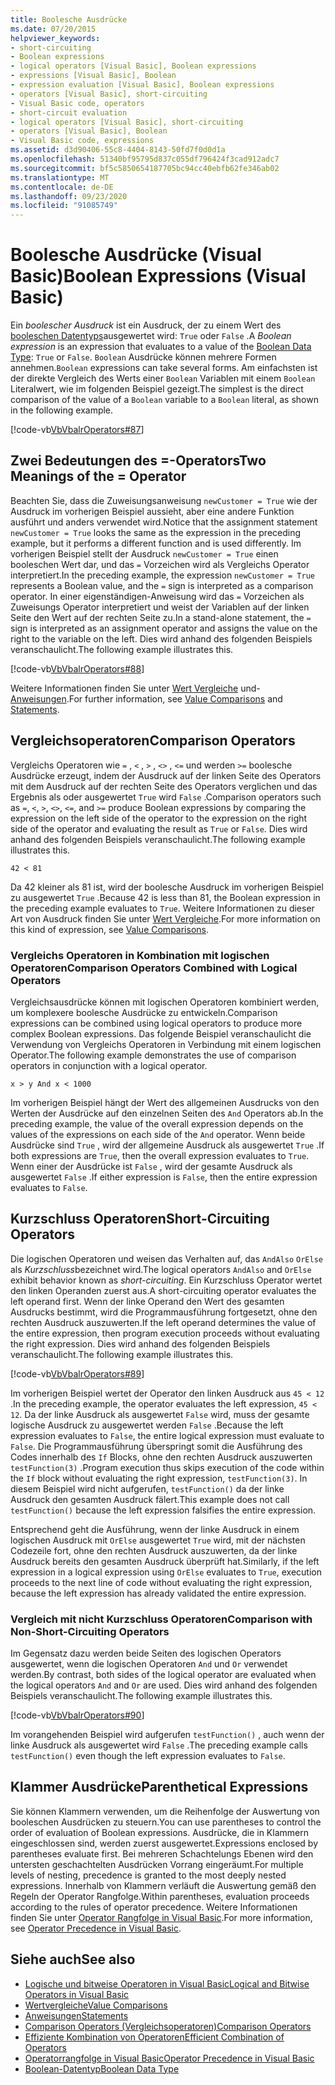 ```yaml
---
title: Boolesche Ausdrücke
ms.date: 07/20/2015
helpviewer_keywords:
- short-circuiting
- Boolean expressions
- logical operators [Visual Basic], Boolean expressions
- expressions [Visual Basic], Boolean
- expression evaluation [Visual Basic], Boolean expressions
- operators [Visual Basic], short-circuiting
- Visual Basic code, operators
- short-circuit evaluation
- logical operators [Visual Basic], short-circuiting
- operators [Visual Basic], Boolean
- Visual Basic code, expressions
ms.assetid: d3d90406-55c8-4404-8143-50fd7f0d0d1a
ms.openlocfilehash: 51340bf95795d837c055df796424f3cad912adc7
ms.sourcegitcommit: bf5c5850654187705bc94cc40ebfb62fe346ab02
ms.translationtype: MT
ms.contentlocale: de-DE
ms.lasthandoff: 09/23/2020
ms.locfileid: "91085749"
---
```

# <a name="boolean-expressions-visual-basic"></a><span data-ttu-id="7ef2d-102">Boolesche Ausdrücke (Visual Basic)</span><span class="sxs-lookup"><span data-stu-id="7ef2d-102">Boolean Expressions (Visual Basic)</span></span>

<span data-ttu-id="7ef2d-103">Ein *boolescher Ausdruck* ist ein Ausdruck, der zu einem Wert des [booleschen Datentyps](../../../language-reference/data-types/boolean-data-type.md)ausgewertet wird: `True` oder `False` .</span><span class="sxs-lookup"><span data-stu-id="7ef2d-103">A *Boolean expression* is an expression that evaluates to a value of the [Boolean Data Type](../../../language-reference/data-types/boolean-data-type.md): `True` or `False`.</span></span> <span data-ttu-id="7ef2d-104">`Boolean` Ausdrücke können mehrere Formen annehmen.</span><span class="sxs-lookup"><span data-stu-id="7ef2d-104">`Boolean` expressions can take several forms.</span></span> <span data-ttu-id="7ef2d-105">Am einfachsten ist der direkte Vergleich des Werts einer `Boolean` Variablen mit einem `Boolean` Literalwert, wie im folgenden Beispiel gezeigt.</span><span class="sxs-lookup"><span data-stu-id="7ef2d-105">The simplest is the direct comparison of the value of a `Boolean` variable to a `Boolean` literal, as shown in the following example.</span></span>  
  
 [!code-vb[VbVbalrOperators#87](~/samples/snippets/visualbasic/VS_Snippets_VBCSharp/VbVbalrOperators/VB/Class1.vb#87)]  
  
## <a name="two-meanings-of-the--operator"></a><span data-ttu-id="7ef2d-106">Zwei Bedeutungen des =-Operators</span><span class="sxs-lookup"><span data-stu-id="7ef2d-106">Two Meanings of the = Operator</span></span>  

 <span data-ttu-id="7ef2d-107">Beachten Sie, dass die Zuweisungsanweisung `newCustomer = True` wie der Ausdruck im vorherigen Beispiel aussieht, aber eine andere Funktion ausführt und anders verwendet wird.</span><span class="sxs-lookup"><span data-stu-id="7ef2d-107">Notice that the assignment statement `newCustomer = True` looks the same as the expression in the preceding example, but it performs a different function and is used differently.</span></span> <span data-ttu-id="7ef2d-108">Im vorherigen Beispiel stellt der Ausdruck `newCustomer = True` einen booleschen Wert dar, und das `=` Vorzeichen wird als Vergleichs Operator interpretiert.</span><span class="sxs-lookup"><span data-stu-id="7ef2d-108">In the preceding example, the expression `newCustomer = True` represents a Boolean value, and the `=` sign is interpreted as a comparison operator.</span></span> <span data-ttu-id="7ef2d-109">In einer eigenständigen-Anweisung wird das `=` Vorzeichen als Zuweisungs Operator interpretiert und weist der Variablen auf der linken Seite den Wert auf der rechten Seite zu.</span><span class="sxs-lookup"><span data-stu-id="7ef2d-109">In a stand-alone statement, the `=` sign is interpreted as an assignment operator and assigns the value on the right to the variable on the left.</span></span> <span data-ttu-id="7ef2d-110">Dies wird anhand des folgenden Beispiels veranschaulicht.</span><span class="sxs-lookup"><span data-stu-id="7ef2d-110">The following example illustrates this.</span></span>  
  
 [!code-vb[VbVbalrOperators#88](~/samples/snippets/visualbasic/VS_Snippets_VBCSharp/VbVbalrOperators/VB/Class1.vb#88)]  
  
 <span data-ttu-id="7ef2d-111">Weitere Informationen finden Sie unter [Wert Vergleiche](value-comparisons.md) und- [Anweisungen](../../../language-reference/statements/index.md).</span><span class="sxs-lookup"><span data-stu-id="7ef2d-111">For further information, see [Value Comparisons](value-comparisons.md) and [Statements](../../../language-reference/statements/index.md).</span></span>  
  
## <a name="comparison-operators"></a><span data-ttu-id="7ef2d-112">Vergleichsoperatoren</span><span class="sxs-lookup"><span data-stu-id="7ef2d-112">Comparison Operators</span></span>  

 <span data-ttu-id="7ef2d-113">Vergleichs Operatoren wie `=` , `<` , `>` , `<>` , `<=` und werden `>=` boolesche Ausdrücke erzeugt, indem der Ausdruck auf der linken Seite des Operators mit dem Ausdruck auf der rechten Seite des Operators verglichen und das Ergebnis als oder ausgewertet `True` wird `False` .</span><span class="sxs-lookup"><span data-stu-id="7ef2d-113">Comparison operators such as `=`, `<`, `>`, `<>`, `<=`, and `>=` produce Boolean expressions by comparing the expression on the left side of the operator to the expression on the right side of the operator and evaluating the result as `True` or `False`.</span></span> <span data-ttu-id="7ef2d-114">Dies wird anhand des folgenden Beispiels veranschaulicht.</span><span class="sxs-lookup"><span data-stu-id="7ef2d-114">The following example illustrates this.</span></span>  
  
 `42 < 81`  
  
 <span data-ttu-id="7ef2d-115">Da 42 kleiner als 81 ist, wird der boolesche Ausdruck im vorherigen Beispiel zu ausgewertet `True` .</span><span class="sxs-lookup"><span data-stu-id="7ef2d-115">Because 42 is less than 81, the Boolean expression in the preceding example evaluates to `True`.</span></span> <span data-ttu-id="7ef2d-116">Weitere Informationen zu dieser Art von Ausdruck finden Sie unter [Wert Vergleiche](value-comparisons.md).</span><span class="sxs-lookup"><span data-stu-id="7ef2d-116">For more information on this kind of expression, see [Value Comparisons](value-comparisons.md).</span></span>  
  
### <a name="comparison-operators-combined-with-logical-operators"></a><span data-ttu-id="7ef2d-117">Vergleichs Operatoren in Kombination mit logischen Operatoren</span><span class="sxs-lookup"><span data-stu-id="7ef2d-117">Comparison Operators Combined with Logical Operators</span></span>  

 <span data-ttu-id="7ef2d-118">Vergleichsausdrücke können mit logischen Operatoren kombiniert werden, um komplexere boolesche Ausdrücke zu entwickeln.</span><span class="sxs-lookup"><span data-stu-id="7ef2d-118">Comparison expressions can be combined using logical operators to produce more complex Boolean expressions.</span></span> <span data-ttu-id="7ef2d-119">Das folgende Beispiel veranschaulicht die Verwendung von Vergleichs Operatoren in Verbindung mit einem logischen Operator.</span><span class="sxs-lookup"><span data-stu-id="7ef2d-119">The following example demonstrates the use of comparison operators in conjunction with a logical operator.</span></span>  
  
 `x > y And x < 1000`  
  
 <span data-ttu-id="7ef2d-120">Im vorherigen Beispiel hängt der Wert des allgemeinen Ausdrucks von den Werten der Ausdrücke auf den einzelnen Seiten des `And` Operators ab.</span><span class="sxs-lookup"><span data-stu-id="7ef2d-120">In the preceding example, the value of the overall expression depends on the values of the expressions on each side of the `And` operator.</span></span> <span data-ttu-id="7ef2d-121">Wenn beide Ausdrücke sind `True` , wird der allgemeine Ausdruck als ausgewertet `True` .</span><span class="sxs-lookup"><span data-stu-id="7ef2d-121">If both expressions are `True`, then the overall expression evaluates to `True`.</span></span> <span data-ttu-id="7ef2d-122">Wenn einer der Ausdrücke ist `False` , wird der gesamte Ausdruck als ausgewertet `False` .</span><span class="sxs-lookup"><span data-stu-id="7ef2d-122">If either expression is `False`, then the entire expression evaluates to `False`.</span></span>  
  
## <a name="short-circuiting-operators"></a><span data-ttu-id="7ef2d-123">Kurzschluss Operatoren</span><span class="sxs-lookup"><span data-stu-id="7ef2d-123">Short-Circuiting Operators</span></span>  

 <span data-ttu-id="7ef2d-124">Die logischen Operatoren und weisen das Verhalten auf, das `AndAlso` `OrElse` als *Kurzschluss*bezeichnet wird.</span><span class="sxs-lookup"><span data-stu-id="7ef2d-124">The logical operators `AndAlso` and `OrElse` exhibit behavior known as *short-circuiting*.</span></span> <span data-ttu-id="7ef2d-125">Ein Kurzschluss Operator wertet den linken Operanden zuerst aus.</span><span class="sxs-lookup"><span data-stu-id="7ef2d-125">A short-circuiting operator evaluates the left operand first.</span></span> <span data-ttu-id="7ef2d-126">Wenn der linke Operand den Wert des gesamten Ausdrucks bestimmt, wird die Programmausführung fortgesetzt, ohne den rechten Ausdruck auszuwerten.</span><span class="sxs-lookup"><span data-stu-id="7ef2d-126">If the left operand determines the value of the entire expression, then program execution proceeds without evaluating the right expression.</span></span> <span data-ttu-id="7ef2d-127">Dies wird anhand des folgenden Beispiels veranschaulicht.</span><span class="sxs-lookup"><span data-stu-id="7ef2d-127">The following example illustrates this.</span></span>  
  
 [!code-vb[VbVbalrOperators#89](~/samples/snippets/visualbasic/VS_Snippets_VBCSharp/VbVbalrOperators/VB/Class1.vb#89)]  
  
 <span data-ttu-id="7ef2d-128">Im vorherigen Beispiel wertet der Operator den linken Ausdruck aus `45 < 12` .</span><span class="sxs-lookup"><span data-stu-id="7ef2d-128">In the preceding example, the operator evaluates the left expression, `45 < 12`.</span></span> <span data-ttu-id="7ef2d-129">Da der linke Ausdruck als ausgewertet `False` wird, muss der gesamte logische Ausdruck zu ausgewertet werden `False` .</span><span class="sxs-lookup"><span data-stu-id="7ef2d-129">Because the left expression evaluates to `False`, the entire logical expression must evaluate to `False`.</span></span> <span data-ttu-id="7ef2d-130">Die Programmausführung überspringt somit die Ausführung des Codes innerhalb des `If` Blocks, ohne den rechten Ausdruck auszuwerten `testFunction(3)` .</span><span class="sxs-lookup"><span data-stu-id="7ef2d-130">Program execution thus skips execution of the code within the `If` block without evaluating the right expression, `testFunction(3)`.</span></span> <span data-ttu-id="7ef2d-131">In diesem Beispiel wird nicht aufgerufen, `testFunction()` da der linke Ausdruck den gesamten Ausdruck fälert.</span><span class="sxs-lookup"><span data-stu-id="7ef2d-131">This example does not call `testFunction()` because the left expression falsifies the entire expression.</span></span>  
  
 <span data-ttu-id="7ef2d-132">Entsprechend geht die Ausführung, wenn der linke Ausdruck in einem logischen Ausdruck mit `OrElse` ausgewertet `True` wird, mit der nächsten Codezeile fort, ohne den rechten Ausdruck auszuwerten, da der linke Ausdruck bereits den gesamten Ausdruck überprüft hat.</span><span class="sxs-lookup"><span data-stu-id="7ef2d-132">Similarly, if the left expression in a logical expression using `OrElse` evaluates to `True`, execution proceeds to the next line of code without evaluating the right expression, because the left expression has already validated the entire expression.</span></span>  
  
### <a name="comparison-with-non-short-circuiting-operators"></a><span data-ttu-id="7ef2d-133">Vergleich mit nicht Kurzschluss Operatoren</span><span class="sxs-lookup"><span data-stu-id="7ef2d-133">Comparison with Non-Short-Circuiting Operators</span></span>  

 <span data-ttu-id="7ef2d-134">Im Gegensatz dazu werden beide Seiten des logischen Operators ausgewertet, wenn die logischen Operatoren `And` und `Or` verwendet werden.</span><span class="sxs-lookup"><span data-stu-id="7ef2d-134">By contrast, both sides of the logical operator are evaluated when the logical operators `And` and `Or` are used.</span></span> <span data-ttu-id="7ef2d-135">Dies wird anhand des folgenden Beispiels veranschaulicht.</span><span class="sxs-lookup"><span data-stu-id="7ef2d-135">The following example illustrates this.</span></span>  
  
 [!code-vb[VbVbalrOperators#90](~/samples/snippets/visualbasic/VS_Snippets_VBCSharp/VbVbalrOperators/VB/Class1.vb#90)]  
  
 <span data-ttu-id="7ef2d-136">Im vorangehenden Beispiel wird aufgerufen `testFunction()` , auch wenn der linke Ausdruck als ausgewertet wird `False` .</span><span class="sxs-lookup"><span data-stu-id="7ef2d-136">The preceding example calls `testFunction()` even though the left expression evaluates to `False`.</span></span>  
  
## <a name="parenthetical-expressions"></a><span data-ttu-id="7ef2d-137">Klammer Ausdrücke</span><span class="sxs-lookup"><span data-stu-id="7ef2d-137">Parenthetical Expressions</span></span>  

 <span data-ttu-id="7ef2d-138">Sie können Klammern verwenden, um die Reihenfolge der Auswertung von booleschen Ausdrücken zu steuern.</span><span class="sxs-lookup"><span data-stu-id="7ef2d-138">You can use parentheses to control the order of evaluation of Boolean expressions.</span></span> <span data-ttu-id="7ef2d-139">Ausdrücke, die in Klammern eingeschlossen sind, werden zuerst ausgewertet.</span><span class="sxs-lookup"><span data-stu-id="7ef2d-139">Expressions enclosed by parentheses evaluate first.</span></span> <span data-ttu-id="7ef2d-140">Bei mehreren Schachtelungs Ebenen wird den untersten geschachtelten Ausdrücken Vorrang eingeräumt.</span><span class="sxs-lookup"><span data-stu-id="7ef2d-140">For multiple levels of nesting, precedence is granted to the most deeply nested expressions.</span></span> <span data-ttu-id="7ef2d-141">Innerhalb von Klammern verläuft die Auswertung gemäß den Regeln der Operator Rangfolge.</span><span class="sxs-lookup"><span data-stu-id="7ef2d-141">Within parentheses, evaluation proceeds according to the rules of operator precedence.</span></span> <span data-ttu-id="7ef2d-142">Weitere Informationen finden Sie unter [Operator Rangfolge in Visual Basic](../../../language-reference/operators/operator-precedence.md).</span><span class="sxs-lookup"><span data-stu-id="7ef2d-142">For more information, see [Operator Precedence in Visual Basic](../../../language-reference/operators/operator-precedence.md).</span></span>  
  
## <a name="see-also"></a><span data-ttu-id="7ef2d-143">Siehe auch</span><span class="sxs-lookup"><span data-stu-id="7ef2d-143">See also</span></span>

- [<span data-ttu-id="7ef2d-144">Logische und bitweise Operatoren in Visual Basic</span><span class="sxs-lookup"><span data-stu-id="7ef2d-144">Logical and Bitwise Operators in Visual Basic</span></span>](logical-and-bitwise-operators.md)
- [<span data-ttu-id="7ef2d-145">Wertvergleiche</span><span class="sxs-lookup"><span data-stu-id="7ef2d-145">Value Comparisons</span></span>](value-comparisons.md)
- [<span data-ttu-id="7ef2d-146">Anweisungen</span><span class="sxs-lookup"><span data-stu-id="7ef2d-146">Statements</span></span>](../statements.md)
- [<span data-ttu-id="7ef2d-147">Comparison Operators (Vergleichsoperatoren)</span><span class="sxs-lookup"><span data-stu-id="7ef2d-147">Comparison Operators</span></span>](../../../language-reference/operators/comparison-operators.md)
- [<span data-ttu-id="7ef2d-148">Effiziente Kombination von Operatoren</span><span class="sxs-lookup"><span data-stu-id="7ef2d-148">Efficient Combination of Operators</span></span>](efficient-combination-of-operators.md)
- [<span data-ttu-id="7ef2d-149">Operatorrangfolge in Visual Basic</span><span class="sxs-lookup"><span data-stu-id="7ef2d-149">Operator Precedence in Visual Basic</span></span>](../../../language-reference/operators/operator-precedence.md)
- [<span data-ttu-id="7ef2d-150">Boolean-Datentyp</span><span class="sxs-lookup"><span data-stu-id="7ef2d-150">Boolean Data Type</span></span>](../../../language-reference/data-types/boolean-data-type.md)
